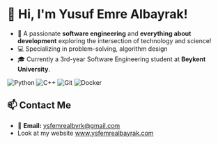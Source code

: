# 👋 Hi, I'm **Yusuf Emre Albayrak**!  

- 🎯 A passionate **software engineering** and **everything about development** exploring the intersection of technology and science!  
- 💻 Specializing in problem-solving, algorithm design
- 🎓 Currently a 3rd-year Software Engineering student at **Beykent University**.  

![Python](https://img.shields.io/badge/-Python-3776AB?logo=python&logoColor=white&style=flat-square)  ![C++](https://img.shields.io/badge/-C++-00599C?logo=c%2B%2B&logoColor=white&style=flat-square)  ![Git](https://img.shields.io/badge/-Git-F05032?logo=git&logoColor=white&style=flat-square)  ![Docker](https://img.shields.io/badge/-Docker-2496ED?logo=docker&logoColor=white&style=flat-square)  


## 📫 Contact Me  
- 📧 **Email:** ysfemrealbyrk@gmail.com  
- Look at my website www.ysfemrealbayrak.com
